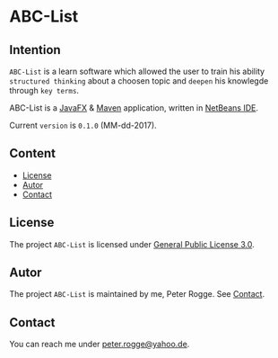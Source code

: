ABC-List
===



Intention
---

`ABC-List` is a learn software which allowed the user to train his ability 
`structured thinking` about a choosen topic and `deepen` his knowlegde through 
`key terms`.

ABC-List is a [JavaFX] & [Maven] application, written in [NetBeans IDE].

Current `version` is `0.1.0` (MM-dd-2017).


Content
---

* [License](#License)
* [Autor](#Autor)
* [Contact](#Contact)



License<a name="License" />
---

The project `ABC-List` is licensed under [General Public License 3.0].



Autor<a name="Autor" />
---

The project `ABC-List` is maintained by me, Peter Rogge. See [Contact](#Contact).



Contact<a name="Contact" />
---

You can reach me under <peter.rogge@yahoo.de>.



[//]: # (Images)



[//]: # (Links)
[JavaFX]:http://docs.oracle.com/javase/8/javase-clienttechnologies.htm
[General Public License 3.0]:http://www.gnu.org/licenses/gpl-3.0.en.html
[Maven]:http://maven.apache.org/
[NetBeans IDE]:https://netbeans.org/
